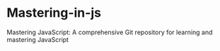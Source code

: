 # Mastering-in-js
Mastering JavaScript: A comprehensive Git repository for learning and mastering JavaScript
